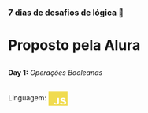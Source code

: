 ### 7 dias de desafios de lógica 🚀
# Proposto pela Alura

##
**Day 1:**
*Operações Booleanas*

##
Linguagem:
  <img align="center" alt="Thalita-Js" height="30" width="40" src="https://raw.githubusercontent.com/devicons/devicon/master/icons/javascript/javascript-plain.svg">

